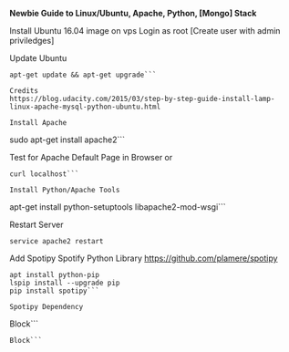 **Newbie Guide to Linux/Ubuntu, Apache, Python, [Mongo] Stack**

Install Ubuntu 16.04 image on vps
Login as root
[Create user with admin priviledges]

Update Ubuntu
```
apt-get update && apt-get upgrade```

Credits
https://blog.udacity.com/2015/03/step-by-step-guide-install-lamp-linux-apache-mysql-python-ubuntu.html

Install Apache
```
sudo apt-get install apache2```

Test for Apache Default Page in Browser or
```
curl localhost```

Install Python/Apache Tools
```
apt-get install python-setuptools libapache2-mod-wsgi```

Restart Server
```
service apache2 restart
```

Add Spotipy Spotify Python Library
https://github.com/plamere/spotipy

```
apt install python-pip
lspip install --upgrade pip
pip install spotipy```

Spotipy Dependency
```
Block```

```
Block```


